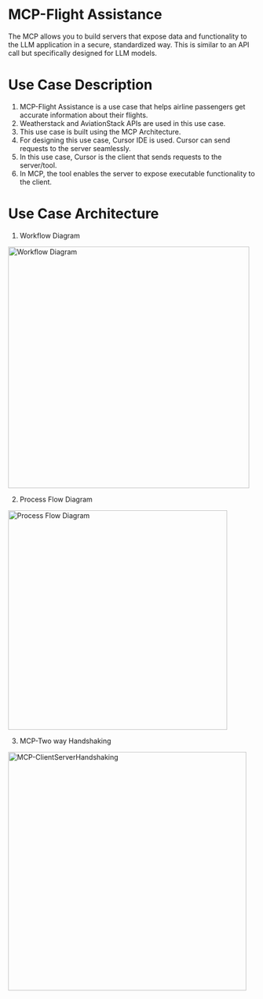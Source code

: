 # MCP-Flight Assistance  
The MCP allows you to build servers that expose data and functionality to the LLM application in a secure, standardized way. This is similar to an API call but specifically designed for LLM models.  

# Use Case Description  
1. MCP-Flight Assistance is a use case that helps airline passengers get accurate information about their flights.  
2. Weatherstack and AviationStack APIs are used in this use case.  
3. This use case is built using the MCP Architecture.  
4. For designing this use case, Cursor IDE is used. Cursor can send requests to the server seamlessly.  
5. In this use case, Cursor is the client that sends requests to the server/tool.  
6. In MCP, the tool enables the server to expose executable functionality to the client.  

# Use Case Architecture
1. Workflow Diagram
<img width="491" alt="Workflow Diagram" src="https://github.com/user-attachments/assets/b23f2a7d-74e1-494e-9829-cd4535fe09d2" />

2. Process Flow Diagram
<img width="446" alt="Process Flow Diagram" src="https://github.com/user-attachments/assets/66d528e5-710a-49b7-9a7b-c850619c5cd3" />

3. MCP-Two way Handshaking
<img width="485" alt="MCP-ClientServerHandshaking" src="https://github.com/user-attachments/assets/ab1c6093-48b3-45d3-ac6f-d9e86cea7ae2" />

